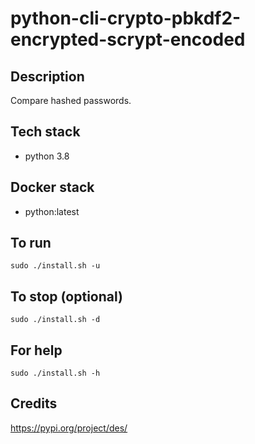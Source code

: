 # python-cli-crypto-pbkdf2-encrypted-scrypt-encoded

## Description
Compare hashed passwords.

## Tech stack
- python 3.8

## Docker stack
- python:latest

## To run
`sudo ./install.sh -u`

## To stop (optional)
`sudo ./install.sh -d`

## For help
`sudo ./install.sh -h`

## Credits
https://pypi.org/project/des/
